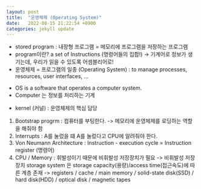 ```yaml
---
layout: post
title:  "운영체제 (Operating System)"
date:   2022-08-15 21:22:54 +0900
categories: jekyll update
---
```

- stored program : 내장형 프로그램 = 메모리에 프로그램을 저장하는 프로그램
- program이란? a set of Instructions (명령어들의 집합!) -> 기계어로 정보가 생기는데, 우리가 읽을 수 있도록 어셈블리어로!
- 운영체제 = 프로그램의 일종 (Operating System) : to manage processes, resources, user interfaces, ...
* OS is a software that operates a computer system.
* Computer 는 정보를 처리하는 기계

- kernel (커널) : 운영체제의 핵심 담당
1. Bootstrap progrm : 컴퓨터를 부팅한다. -> 메모리에 운영체제를 로딩하는 역할을 해줘야 함
2. Interrupts : A를 눌렀을 떄 A를 눌렀다고 CPU에 알려줘야 한다.
3. Von Neumann Architecture : Instruction - execution cycle = Instruction register (명령어)
4. CPU / Memory : 휘발성이기 때문에 비휘발성 저장장치가 필요
-> 비휘발성 저장장치 storage system 은 storage capacity(용량)/access time(접근속도)에 따른 계층 존재
-> registers / cache / main memory / solid-state disk(SSD) / hard disk(HDD) / optical disk / magnetic tapes

[jekyll-docs]: https://jekyllrb.com/docs/home
[jekyll-gh]:   https://github.com/jekyll/jekyll
[jekyll-talk]: https://talk.jekyllrb.com/
